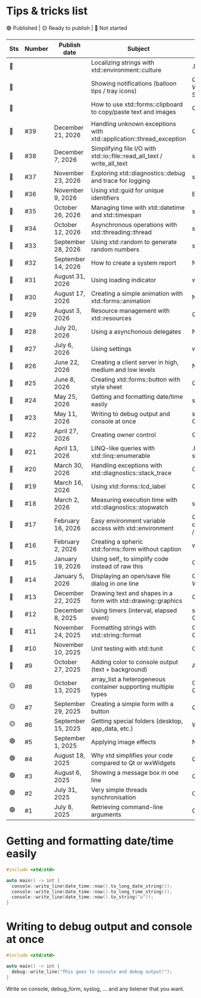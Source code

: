 # Tips & tricks list

🟢 Published | 🟡 Ready to publish | 🔴 Not started

| Sts | Number | Publish date       | Subject                                                                 | Comparison with                             |
| --- | ------ | ------------------ |------------------------------------------------------------------------ | ------------------------------------------- |
| 🔴  |        |                    | Localizing strings with xtd::environment::culture                       | .NET / Qt QTranslator                       |
| 🔴  |        |                    | Showing notifications (balloon tips / tray icons)                       | Qt QSystemTrayIcon / Win32 Shell_NotifyIcon |
| 🔴  |        |                    | How to use xtd::forms::clipboard to copy/paste text and images          | Qt / wxWidgets                              |
|     |        |                    |                                                                         |                                             |
| 🔴  | #39    | December 21, 2026  | Handling unknown exceptions with xtd::application::thread_exception     | Qt / wxWidgets                              |
| 🔴  | #38    | December 7, 2026   | Simplifying file I/O with xtd::io::file::read_all_text / write_all_text | std::fstream                                |
| 🔴  | #37    | November 23, 2026  | Exploring xtd::diagnostics::debug and trace for logging                 | std::cerr                                   |
| 🔴  | #36    | November 9, 2026   | Using xtd::guid for unique identifiers                                  | Boost::uuid                                 |
| 🔴  | #35    | October 26, 2026   | Managing time with xtd::datetime and xtd::timespan                      | std::chrono                                 |
| 🔴  | #34    | October 12, 2026   | Asynchronous operations with xtd::threading::thread                     | std::thread                                 |
| 🔴  | #33    | September 28, 2026 | Using xtd::random to generate random numbers                            | std::random                                 |
| 🔴  | #32    | September 14, 2026 | How to create a system report                                           | NA                                          |
| 🔴  | #31    | August 31, 2026    | Using loading indicator                                                 | wxWidets / Qt                               |
| 🔴  | #30    | August 17, 2026    | Creating a simple animation with xtd::forms::animation                  | NA                                          |
| 🔴  | #29    | August 3, 2026     | Resource management with xtd::resources                                 | Qt                                          |
| 🔴  | #28    | July 20, 2026      | Using a asynchonous delegates                                           | NA                                          |
| 🔴  | #27    | July 6, 2026       | Using settings                                                          | wxWidgets / Qt                              |
| 🔴  | #26    | June 22, 2026      | Creating a client server in high, medium and low levels                 | NA                                          |
| 🔴  | #25    | June 8, 2026       | Creating xtd::forms::button with style sheet                            | Qt                                          |
| 🔴  | #24    | May 25, 2026       | Getting and formatting date/time easily                                 | std::chrono, Qt                             |
| 🔴  | #23    | May 11, 2026       | Writing to debug output and console at once                             | std::cout / OutputDebugString               |
| 🔴  | #22    | April 27, 2026     | Creating owner control                                                  | Qt                                          |
| 🔴  | #21    | April 13, 2026     | LINQ-like queries with xtd::linq::enumerable                            | .NET LINQ / C++20 std::ranges               |
| 🔴  | #20    | March 30, 2026     | Handling exceptions with xtd::diagnostics::stack_trace                  | C++ modern                                  |
| 🔴  | #19    | March 16, 2026     | Using xtd::forms::lcd_label                                             | Qt                                          |
| 🔴  | #18    | March 2, 2026      | Measuring execution time with xtd::diagnostics::stopwatch               | std::chrono                                 |
| 🔴  | #17    | February 16, 2026  | Easy environment variable access with xtd::environment                  | Qt qEnvironmentVariable / C getenv          |
| 🔴  | #16    | February 2, 2026   | Creating a spheric xtd::forms::form without caption                     | wxWidgets / Qt                              |
| 🔴  | #15    | January 19, 2026   | Using self_ to simplify code instead of raw this                        | C++ modern                                  |
| 🔴  | #14    | January 5, 2026    | Displaying an open/save file dialog in one line                         | Qt QFileDialog / Win32 API                  |
| 🔴  | #13    | December 22, 2025  | Drawing text and shapes in a form with xtd::drawing::graphics           | Qt painting / GDI+                          |
| 🔴  | #12    | December 8, 2025   | Using timers (interval, elapsed event)                                  | std::thread + sleep, Qt Timer               |
| 🔴  | #11    | November 24, 2025  | Formatting strings with xtd::string::format                             | C++20 std::format / Qt QString::arg         |
| 🔴  | #10    | November 10, 2025  | Unit testing with xtd::tunit                                            | Catch2 / gtest                              |
| 🔴  | #9     | October 27, 2025   | Adding color to console output (text + background)                      | ANSI escape codes                           |
| 🟡  | #8     | October 13, 2025   | array_list a heterogeneous container supporting multiple types          | C++ modern / Boost / Qt                     |
| 🟡  | #7     | September 29, 2025 | Creating a simple form with a button                                    | Qt / WinForms                               |
| 🟡  | #6     | September 15, 2025 | Getting special folders (desktop, app_data, etc.)                       | Win32 API / Qt                              |
| 🟢  | #5     | September 1, 2025  | Applying image effects                                                  | NA                                          |
| 🟢  | #4     | August 18, 2025    | Why xtd simplifies your code compared to Qt or wxWidgets                | Qt / wxWidgets                              |
| 🟢  | #3     | August 6, 2025     | Showing a message box in one line                                       | Qt / wxWidgets                              |
| 🟢  | #2     | July 31, 2025      | Very simple threads synchronisation                                     | C++ modern                                  |
| 🟢  | #1     | July 8, 2025       | Retrieving command-line arguments                                       | C++ modern                                  |

# Getting and formatting date/time easily

```cpp
#include <xtd/xtd>

auto main() -> int {
  console::write_line(date_time::now().to_long_date_string());
  console::write_line(date_time::now().to_long_time_string());
  console::write_line(date_time::now().to_string("u"));
}
```

# Writing to debug output and console at once

```cpp
#include <xtd/xtd>

auto main() -> int {
  debug::write_line("This goes to console and debug output!");
}
```

Write on console, debug_form, syslog, ... and any listener that you want.
